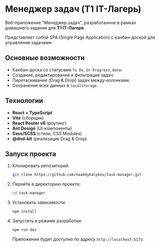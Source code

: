 # Менеджер задач (T1 IT-Лагерь)

Веб-приложение "Менеджер задач", разработанное в рамках домашнего задания для **T1 IT-Лагеря**.

Представляет собой SPA (Single Page Application) с канбан-доской для управления задачами.

## Основные возможности

*   Канбан-доска со статусами `To Do`, `In Progress`, `Done`.
*   Создание, редактирование и фильтрация задач.
*   Перетаскивание (Drag & Drop) задач между колонками.
*   Сохранение всех данных в `localStorage`.

## Технологии

*   **React + TypeScript**
*   **Vite** (сборщик)
*   **React Router v6** (роутинг)
*   **Ant Design** (UI-компоненты)
*   **Sass/SCSS** (стили, CSS Modules)
*   **@dnd-kit** (реализация Drag & Drop)

## Запуск проекта

1.  Клонировать репозиторий:
    ```bash
    git clone https://github.com/naabdykalykov/task-manager.git
    ```

2.  Перейти в директорию проекта:
    ```bash
    cd task-manager
    ```

3.  Установить зависимости:
    ```bash
    npm install
    ```

4.  Запустить в режиме разработки:
    ```bash
    npm run dev
    ```
    Приложение будет доступно по адресу `http://localhost:5173`.
